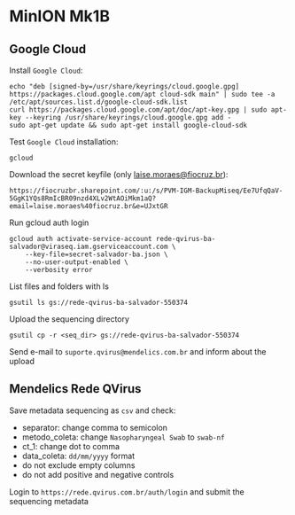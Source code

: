 # MinION Mk1B

## Google Cloud

Install `Google Cloud`:

    echo "deb [signed-by=/usr/share/keyrings/cloud.google.gpg] https://packages.cloud.google.com/apt cloud-sdk main" | sudo tee -a /etc/apt/sources.list.d/google-cloud-sdk.list
    curl https://packages.cloud.google.com/apt/doc/apt-key.gpg | sudo apt-key --keyring /usr/share/keyrings/cloud.google.gpg add -
    sudo apt-get update && sudo apt-get install google-cloud-sdk

Test `Google Cloud` installation:

    gcloud

Download the secret keyfile (only laise.moraes@fiocruz.br):

    https://fiocruzbr.sharepoint.com/:u:/s/PVM-IGM-BackupMiseq/Ee7UfqQaV-5GgK1YQs8RmIcBR09nzd4XLv2WtAOiMkm1aQ?email=laise.moraes%40fiocruz.br&e=UJxtGR

Run gcloud auth login

    gcloud auth activate-service-account rede-qvirus-ba-salvador@viraseq.iam.gserviceaccount.com \
        --key-file=secret-salvador-ba.json \
        --no-user-output-enabled \
        --verbosity error

List files and folders with ls

    gsutil ls gs://rede-qvirus-ba-salvador-550374

Upload the sequencing directory

    gsutil cp -r <seq_dir> gs://rede-qvirus-ba-salvador-550374

Send e-mail to `suporte.qvirus@mendelics.com.br` and inform about the upload

## Mendelics Rede QVirus

Save metadata sequencing as `csv` and check:
- separator: change comma to semicolon
- metodo_coleta: change `Nasopharyngeal Swab` to `swab-nf`
- ct_1: change dot to comma
- data_coleta: `dd/mm/yyyy` format
- do not exclude empty columns
- do not add positive and negative controls

Login to `https://rede.qvirus.com.br/auth/login` and submit the sequencing metadata
